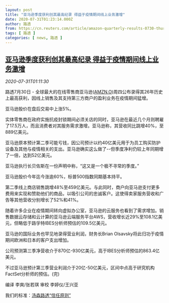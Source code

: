 ```yaml
---
layout: post
title: "亚马逊季度获利创其最高纪录 得益于疫情期间线上业务激增"
date: 2020-07-31T01:23:14.000Z
author: 路透
from: https://cn.reuters.com/article/amazon-quarterly-results-0730-thur-idCNKCS24W03I
tags: [ 路透 ]
categories: [ news, 路透 ]
---
```

<!--1596158594000-->
[亚马逊季度获利创其最高纪录 得益于疫情期间线上业务激增](https://cn.reuters.com/article/amazon-quarterly-results-0730-thur-idCNKCS24W03I)
------

<div>
<div><i>2020-07-31T01:11:30</i></div><div class="StandardArticleBody_body"><p>路透7月30日 - 全球最大的在线零售商亚马逊(<span id="symbol_AMZN.O_0"><a href="//www.reuters.com/companies/AMZN.O">AMZN.O</a></span>)周四公布录得其26年历史上最高获利，因线上销售及其支持第三方商户的盈利业务在疫情期间猛增。 </p><p>亚马逊股价在盘后交易中上涨5%。 </p><p>实体零售商在政府实施抗疫封锁期间必须关店的同时，亚马逊在最近几个月则聘雇了17.5万人，而且消费者对其服务需求激增。亚马逊称，其营收同比跳增40%，至889亿美元。 </p><p>亚马逊原本预计第二季可能亏钱，因公司预计以约40亿美元用于为员工购买防护设备及其他与疫情相关的支出。亚马逊确实这么做了--但季度净利仍较上年同期增了一倍，达到52亿美元。 </p><p>亚马逊执行长贝佐斯在一份声明中称，“这又是一个极不寻常的季度。” </p><p>亚马逊股价今年迄今涨逾60%，标普500指数同期基本持平。 </p><p>第二季线上商店销售跳增48%至459亿美元。与此同时，商户向亚马逊支付更多费用来实现和赞助他们的商品，以吸引公司的忠诚客户。这使得卖家服务营收和广告等其他营收分别增长了52%和41%。 </p><p>随着许多企业在疫情期间转向虚拟办公室，亚马逊的云服务也看到了需求增加。销售数据云存储和云计算的亚马逊云端服务平台AWS，营收增长近29%至108.1亿美元，但略低于路孚特IBES分析师预估的109.5亿美元。 </p><p>亚马逊的国际业务也罕见地录得营业利润，财务长Brian Olsavsky将此归功于疫情期间欧洲和日本的客户支出增加。 </p><p>公司预测第三季净营收介于870亿-930亿美元，高于IBES分析师预估的863.4亿美元。 </p><p>不过亚马逊预计第三季营业利润介于20亿-50亿美元，区间中点高于研究机构FactSet分析师的预估。(完) </p><div class="Attribution_container"><div class="Attribution_attribution"><p class="Attribution_content">编译 李爽/张若琪 审校 李婷仪/王兴亚 </p></div></div><div class="StandardArticleBody_trustBadgeContainer"><span class="StandardArticleBody_trustBadgeTitle">我们的标准：</span><span class="trustBadgeUrl"><a href="https://www.thomsonreuters.cn/content/dam/openweb/documents/pdf/china/brochures/about-us-1.pdf">汤森路透“信任原则”</a></span></div></div>
</div>
